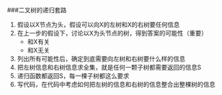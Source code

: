 ###二叉树的递归套路
1. 假设以X节点为头，假设可以向X的左树和X的右树要任何信息
2. 在上一步的假设下，讨论以X为头节点的树，得到答案的可能性（重要）
    - 和X有关
    - 和X无关
3. 列出所有可能性后，确定到底需要向左树和右树要什么样的信息
4. 把左树信息和右树信息求全集，就是任何一颗子树都需要返回的信息S
5. 递归函数都返回S，每一棵子树都这么要求
6. 写代码，在代码中考虑如何把左树的信息和右树的信息整合出整棵树的信息